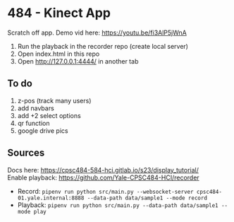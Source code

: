 # 484 - Kinect App
Scratch off app. Demo vid here: https://youtu.be/fi3AlP5jWnA
1. Run the playback in the recorder repo (create local server)
2. Open index.html in this repo
3. Open http://127.0.0.1:4444/ in another tab

## To do
1. z-pos (track many users)
2. add navbars
3. add +2 select options
4. qr function
5. google drive pics

## Sources
Docs here: https://cpsc484-584-hci.gitlab.io/s23/display_tutorial/ \
Enable playback: https://github.com/Yale-CPSC484-HCI/recorder
* Record: `pipenv run python src/main.py --websocket-server cpsc484-01.yale.internal:8888 --data-path data/sample1 --mode record`
* Playback: `pipenv run python src/main.py --data-path data/sample1 --mode play`